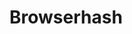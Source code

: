 # Browserhash

<link rel="stylesheet" href="https://cdnjs.cloudflare.com/ajax/libs/highlight.js/9.12.0/styles/tomorrow-night-bright.min.css">
<script src="https://cdnjs.cloudflare.com/ajax/libs/highlight.js/9.12.0/highlight.min.js"></script>
<script src="dist/browserhash.js?{{site.github.build_revision}}"></script>

<div class="result"></div>
<script>
    var wrapper = document.querySelector('.result');
    var append = function (object) {
        var pre = document.createElement('pre');
        var code = document.createElement('code');
        code.className = 'json';
        code.innerHTML = JSON.stringify(object, null, 2);
        pre.appendChild(code);
        wrapper.appendChild(pre);
        hljs.highlightBlock(code);
    };
    var start = new Date().getTime();
    BrowserHash.then(function(data){
        append(BrowserHash.timing);
        append(data);
    });
</script>
